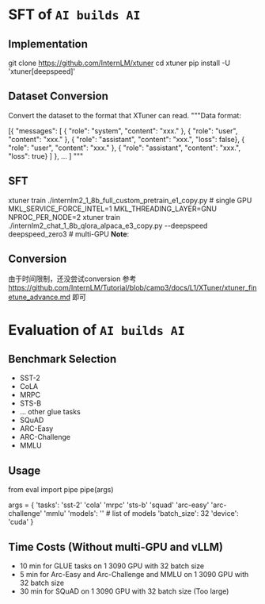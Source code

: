 # SFT of ``AI builds AI``
## Implementation
git clone https://github.com/InternLM/xtuner
cd xtuner
pip install -U 'xtuner[deepspeed]'

## Dataset Conversion
Convert the dataset to the format that XTuner can read.
"""Data format:

[{
    "messages": [
        { "role": "system", "content": "xxx." },
        { "role": "user", "content": "xxx." },
        { "role": "assistant", "content": "xxx.", "loss": false},
        { "role": "user", "content": "xxx." },
        { "role": "assistant", "content": "xxx.", "loss": true}
    ]
},
...
]
"""

## SFT
xtuner train ./internlm2_1_8b_full_custom_pretrain_e1_copy.py # single GPU
MKL_SERVICE_FORCE_INTEL=1 MKL_THREADING_LAYER=GNU NPROC_PER_NODE=2 xtuner train ./internlm2_chat_1_8b_qlora_alpaca_e3_copy.py --deepspeed deepspeed_zero3 # multi-GPU
**Note**:

## Conversion
由于时间限制，还没尝试conversion
参考 https://github.com/InternLM/Tutorial/blob/camp3/docs/L1/XTuner/xtuner_finetune_advance.md 即可


# Evaluation of ``AI builds AI``

## Benchmark Selection
- SST-2 
- CoLA 
- MRPC
- STS-B
- ... other glue tasks
- SQuAD
- ARC-Easy 
- ARC-Challenge
- MMLU

## Usage
from eval import pipe
pipe(args)

args = {
    'tasks': 'sst-2' 'cola' 'mrpc' 'sts-b' 'squad' 'arc-easy' 'arc-challenge' 'mmlu'
    'models': '' # list of models
    'batch_size': 32
    'device': 'cuda'
}

## Time Costs (Without multi-GPU and vLLM) 
- 10 min for GLUE tasks on 1 3090 GPU with 32 batch size
- 5 min for Arc-Easy and Arc-Challenge and MMLU on 1 3090 GPU with 32 batch size
- 30 min for SQuAD on 1 3090 GPU with 32 batch size (Too large)
